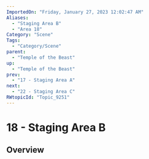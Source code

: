```yaml
---
ImportedOn: "Friday, January 27, 2023 12:02:47 AM"
Aliases:
  - "Staging Area B"
  - "Area 18"
Category: "Scene"
Tags:
  - "Category/Scene"
parent:
  - "Temple of the Beast"
up:
  - "Temple of the Beast"
prev:
  - "17 - Staging Area A"
next:
  - "22 - Staging Area C"
RWtopicId: "Topic_9251"
---
```

# 18 - Staging Area B
## Overview
